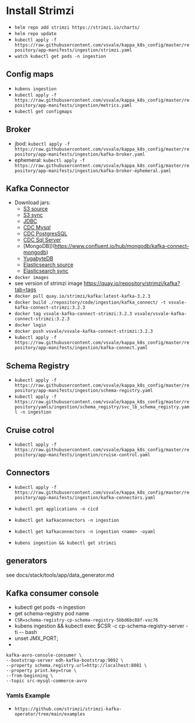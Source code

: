 # Install Strimzi

- `helm repo add strimzi https://strimzi.io/charts/`
- `helm repo update`
- `kubectl apply -f https://raw.githubusercontent.com/vsvale/kappa_k8s_config/master/repository/app-manifests/ingestion/strimzi.yaml`
- `watch kubectl get pods -n ingestion`

## Config maps

- `kubens ingestion`
- `kubectl apply -f https://raw.githubusercontent.com/vsvale/kappa_k8s_config/master/repository/app-manifests/ingestion/metrics.yaml`
- `kubectl get configmaps`

## Broker

- jbod: `kubectl apply -f https://raw.githubusercontent.com/vsvale/kappa_k8s_config/master/repository/app-manifests/ingestion/kafka-broker.yaml`
- ephemeral: `kubectl apply -f https://raw.githubusercontent.com/vsvale/kappa_k8s_config/master/repository/app-manifests/ingestion/kafka-broker-ephemeral.yaml`

## Kafka Connector
- Download jars:
  - [S3 source](https://www.confluent.io/hub/confluentinc/kafka-connect-s3-source)
  - [S3 sync](https://www.confluent.io/hub/confluentinc/kafka-connect-s3)
  - [JDBC](https://www.confluent.io/hub/confluentinc/kafka-connect-jdbc)
  - [CDC Mysql](https://www.confluent.io/hub/debezium/debezium-connector-mysql)
  - [CDC PostgresSQL](https://www.confluent.io/hub/debezium/debezium-connector-postgresql)
  - [CDC Sql Server](https://www.confluent.io/hub/debezium/debezium-connector-sqlserver)
  - [MongoDB])(https://www.confluent.io/hub/mongodb/kafka-connect-mongodb)
  - [YugabyteDB](https://www.confluent.io/hub/yugabyteinc/yb-kafka-connector)
  - [Elasticsearch source](https://www.confluent.io/hub/dariobalinzo/kafka-connect-elasticsearch-source)
  - [Elasticsearch sync](https://www.confluent.io/hub/confluentinc/kafka-connect-elasticsearch)
- `docker images`
- see version of strimzi image https://quay.io/repository/strimzi/kafka?tab=tags
- `docker pull quay.io/strimzi/kafka:latest-kafka-3.2.3`
- `docker build ./repository/code/ingestion/kafka_connect/ -t vsvale-kafka-connect-strimzi:3.2.3`
- `docker tag vsvale-kafka-connect-strimzi:3.2.3 vsvale/vsvale-kafka-connect-strimzi:3.2.3`
- `docker login`
- `docker push vsvale/vsvale-kafka-connect-strimzi:3.2.3`
- `kubectl apply -f https://raw.githubusercontent.com/vsvale/kappa_k8s_config/master/repository/app-manifests/ingestion/kafka-connect.yaml`

## Schema Registry
- `kubectl apply -f https://raw.githubusercontent.com/vsvale/kappa_k8s_config/master/repository/app-manifests/ingestion/schema-registry.yaml`
- `kubectl apply -f https://raw.githubusercontent.com/vsvale/kappa_k8s_config/master/repository/yamls/ingestion/schema_registry/svc_lb_schema_registry.yaml -n ingestion`

## Cruise cotrol
- `kubectl apply -f https://raw.githubusercontent.com/vsvale/kappa_k8s_config/master/repository/app-manifests/ingestion/cruise-control.yaml`

## Connectors
- `kubectl apply -f https://raw.githubusercontent.com/vsvale/kappa_k8s_config/master/repository/app-manifests/ingestion/kafka-connectors.yaml`

- `kubectl get applications -n cicd`
- `kubectl get kafkaconnectors -n ingestion`
- `kubectl get kafkaconnectors -n ingestion <name> -oyaml`
- `kubens ingestion && kubectl get strimzi`

## generators
see docs/stack/tools/app/data_generator.md

## Kafka consumer console
- kubectl get pods -n ingestion
- get schema-registry pod name
- `CSR=schema-registry-cp-schema-registry-5bbd6bc88f-vxc76`
- kubens ingestion && kubectl exec $CSR -c cp-schema-registry-server -ti -- bash
- unset JMX_PORT;
- 
```
kafka-avro-console-consumer \
--bootstrap-server edh-kafka-bootstrap:9092 \
--property schema.registry.url=http://localhost:8081 \
--property print.key=true \
--from-beginning \
--topic src-mysql-commerce-avro
```

### Yamls Example

- `https://github.com/strimzi/strimzi-kafka-operator/tree/main/examples`
